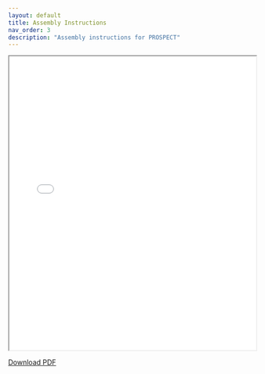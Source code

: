 ```yaml
---
layout: default
title: Assembly Instructions
nav_order: 3
description: "Assembly instructions for PROSPECT"
---
```



<iframe src="{{ site.baseurl }}/assets/pdfs/Stewart_Platform_Assembly_Guide.pdf" width="100%" height="600px">
    This browser does not support PDFs. Please download the PDF to view it: <a href="{{ site.baseurl }}/assets/pdfs/Stewart_Platform_Assembly_Guide.pdf">Download PDF</a>.
</iframe>



[Download PDF](assets/pdfs/Stewart_Platform_Assembly_Guide.pdf)